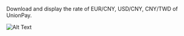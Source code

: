 Download and display the rate of EUR/CNY, USD/CNY, CNY/TWD of UnionPay.

![Alt Text](https://github.com/YsChiao/Examples-of-Qt5-studies/raw/tree/master/ImageViewer/layout.png)
